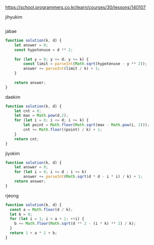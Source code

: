 https://school.programmers.co.kr/learn/courses/30/lessons/140107

jihyukim
```js
```

jabae
```js
function solution(k, d) {
    let answer = 0;
    const hypotenuse = d ** 2;
    
    for (let y = 0; y <= d; y += k) {
        const limit = parseInt(Math.sqrt(hypotenuse - y ** 2));
        answer += parseInt(limit / k) + 1;
    }
    
    return answer;
}
```

daekim
```js
function solution(k, d) {
    let cnt = 0;
    let max = Math.pow(d,2);
    for (let i = 0; i <= d; i += k) {
        let point = Math.floor(Math.sqrt(max - Math.pow(i, 2)));
        cnt += Math.floor((point) / k) + 1;
    }
    return cnt;  
}
```

jiyokim
```js
function solution(k, d) {
    let answer = 0;
    for (let i = 0; i <= d ; i += k)
        answer += parseInt(Math.sqrt(d * d - i * i) / k) + 1;
    return answer;
}
```

rjeong
```js
function solution(k, d) {
  const a = Math.floor(d / k);
  let b = 0;
  for (let i = 1; i < a + 1; ++i) {
    b += Math.floor(Math.sqrt(d ** 2 - (i * k) ** 2) / k);
  }
  return 1 + a * 2 + b;
}
```
